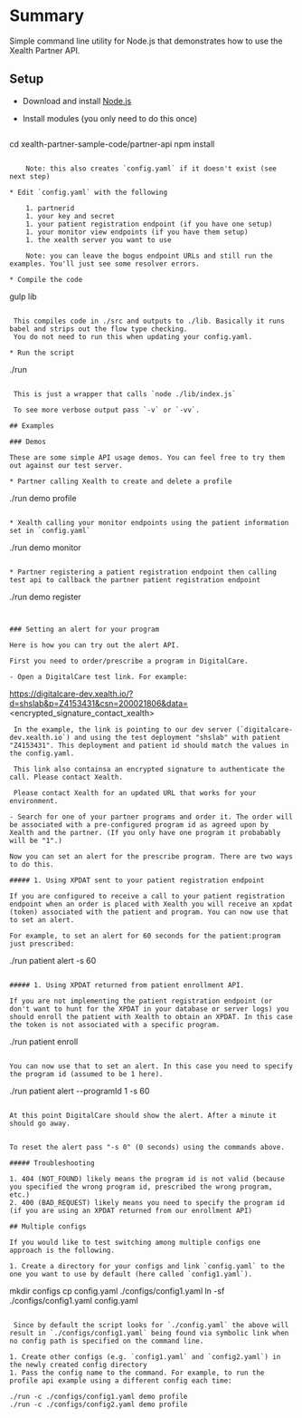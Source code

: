 
# Summary

Simple command line utility for Node.js that demonstrates how to use the Xealth Partner API.

## Setup

 * Download and install [Node.js](https://nodejs.org/en/download/)

 * Install modules (you only need to do this once)

   ```
  cd xealth-partner-sample-code/partner-api
  npm install
 ```

     Note: this also creates `config.yaml` if it doesn't exist (see next step)

 * Edit `config.yaml` with the following

     1. partnerid
     1. your key and secret
     1. your patient registration endpoint (if you have one setup)
     1. your monitor view endpoints (if you have them setup)
     1. the xealth server you want to use

     Note: you can leave the bogus endpoint URLs and still run the examples. You'll just see some resolver errors.

 * Compile the code

  ```
   gulp lib
 ```

  This compiles code in ./src and outputs to ./lib. Basically it runs babel and strips out the flow type checking.
  You do not need to run this when updating your config.yaml.

 * Run the script

  ```
  ./run
 ```

  This is just a wrapper that calls `node ./lib/index.js`

  To see more verbose output pass `-v` or `-vv`.

## Examples

### Demos

These are some simple API usage demos. You can feel free to try them out against our test server.

* Partner calling Xealth to create and delete a profile

 ```
./run demo profile
```

* Xealth calling your monitor endpoints using the patient information set in `config.yaml`

 ```
./run demo monitor
```

* Partner registering a patient registration endpoint then calling test api to callback the partner patient registration endpoint

 ```
./run demo register
```


### Setting an alert for your program

Here is how you can try out the alert API.

First you need to order/prescribe a program in DigitalCare.

- Open a DigitalCare test link. For example:

 ```
 https://digitalcare-dev.xealth.io/?d=shslab&p=Z4153431&csn=200021806&data=<encrypted_signature_contact_xealth>
```
 In the example, the link is pointing to our dev server (`digitalcare-dev.xealth.io`) and using the test deployment "shslab" with patient "Z4153431". This deployment and patient id should match the values in the config.yaml.

 This link also containsa an encrypted signature to authenticate the call. Please contact Xealth.

 Please contact Xealth for an updated URL that works for your environment.

- Search for one of your partner programs and order it. The order will be associated with a pre-configured program id as agreed upon by Xealth and the partner. (If you only have one program it probabably will be "1".)

Now you can set an alert for the prescribe program. There are two ways to do this.

##### 1. Using XPDAT sent to your patient registration endpoint

If you are configured to receive a call to your patient registration endpoint when an order is placed with Xealth you will receive an xpdat (token) associated with the patient and program. You can now use that to set an alert.

For example, to set an alert for 60 seconds for the patient:program just prescribed:

```
 ./run patient alert -s 60 <xpdat>
```

##### 1. Using XPDAT returned from patient enrollment API.

If you are not implementing the patient registration endpoint (or don't want to hunt for the XPDAT in your database or server logs) you should enroll the patient with Xealth to obtain an XPDAT. In this case the token is not associated with a specific program.

```
 ./run patient enroll
```

You can now use that to set an alert. In this case you need to specify the program id (assumed to be 1 here).

```
./run patient alert --programId 1 <xpdat> -s 60
```

At this point DigitalCare should show the alert. After a minute it should go away.


To reset the alert pass "-s 0" (0 seconds) using the commands above.

##### Troubleshooting

1. 404 (NOT_FOUND) likely means the program id is not valid (because you specified the wrong program id, prescribed the wrong program, etc.)
2. 400 (BAD_REQUEST) likely means you need to specify the program id (if you are using an XPDAT returned from our enrollment API)

## Multiple configs

If you would like to test switching among multiple configs one approach is the following.

1. Create a directory for your configs and link `config.yaml` to the one you want to use by default (here called `config1.yaml`).

 ```
mkdir configs
cp config.yaml ./configs/config1.yaml
ln -sf ./configs/config1.yaml config.yaml
```

 Since by default the script looks for `./config.yaml` the above will result in `./configs/config1.yaml` being found via symbolic link when no config path is specified on the command line.

1. Create other configs (e.g. `config1.yaml` and `config2.yaml`) in the newly created config directory
1. Pass the config name to the command. For example, to run the profile api example using a different config each time:

  ```
 	./run -c ./configs/config1.yaml demo profile
 	./run -c ./configs/config2.yaml demo profile
 ```

